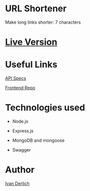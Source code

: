 # URL Shortener

Make long links shorter: 7 characters

# [Live Version](shorten.ivanderlich.com)

# Useful Links

[API Specs](https://link-shortened-be-a8615336383d.herokuapp.com/api-docs/)

[Frontend Repo](https://github.com/IvanDerlich/url-shortener-frontend)

# Technologies used

- Node.js

- Express.js

- MongoDB and mongoose

- Swagger

# Author

[Ivan Derlich](ivanderlich.com)
